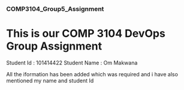 ### COMP3104_Group5_Assignment

# This is our COMP 3104 DevOps Group Assignment

Student Id : 101414422 
Student Name : Om Makwana

 All the iformation has been added which was required and i have also mentioned my name and student Id

